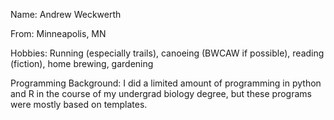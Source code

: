 Name: Andrew Weckwerth

From: Minneapolis, MN

Hobbies: Running (especially trails), canoeing (BWCAW if possible), reading
(fiction), home brewing, gardening

Programming Background:
I did a limited amount of programming in python and R in the course of my
undergrad biology degree, but these programs were mostly based on templates. 

